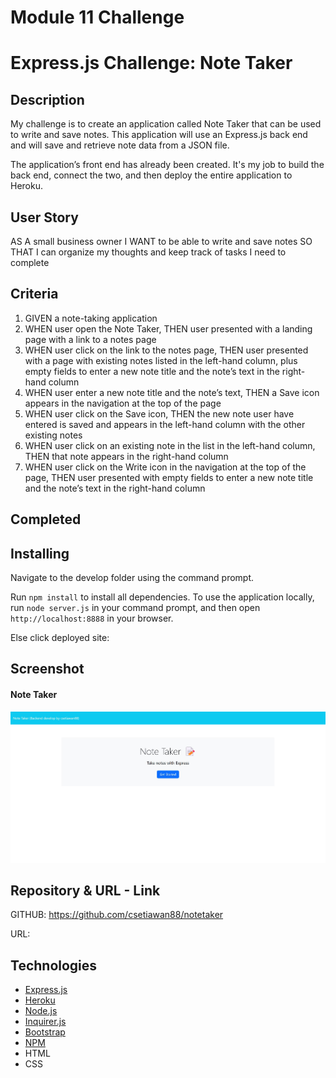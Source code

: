 # Module 11 Challenge

# Express.js Challenge: Note Taker

## Description

My challenge is to create an application called Note Taker that can be used to write and save notes. This application will use an Express.js back end and will save and retrieve note data from a JSON file.

The application’s front end has already been created. It's my job to build the back end, connect the two, and then deploy the entire application to Heroku.

## User Story

AS A small business owner
I WANT to be able to write and save notes
SO THAT I can organize my thoughts and keep track of tasks I need to complete

## Criteria

1. GIVEN a note-taking application
2. WHEN user open the Note Taker, THEN user presented with a landing page with a link to a notes page
3. WHEN user click on the link to the notes page, THEN user presented with a page with existing notes listed in the left-hand column, plus empty fields to enter a new note title and the note’s text in the right-hand column
4. WHEN user enter a new note title and the note’s text, THEN a Save icon appears in the navigation at the top of the page
5. WHEN user click on the Save icon, THEN the new note user have entered is saved and appears in the left-hand column with the other existing notes
6. WHEN user click on an existing note in the list in the left-hand column, THEN that note appears in the right-hand column
7. WHEN user click on the Write icon in the navigation at the top of the page, THEN user presented with empty fields to enter a new note title and the note’s text in the right-hand column

## Completed

## Installing

Navigate to the develop folder using the command prompt.

Run `npm install` to install all dependencies. To use the application locally, run `node server.js` in your command prompt, and then open `http://localhost:8888` in your browser.

Else click deployed site:

## Screenshot

#### Note Taker

![Note Taker](screenshot1.jpg)

## Repository & URL - Link

GITHUB: https://github.com/csetiawan88/notetaker

URL:

## Technologies

- [Express.js](https://expressjs.com/)
- [Heroku](https://www.heroku.com/)
- [Node.js](https://nodejs.org/)
- [Inquirer.js](https://www.npmjs.com/package/inquirer)
- [Bootstrap](https://getbootstrap.com/)
- [NPM](https://www.npmjs.com/)
- HTML
- CSS

